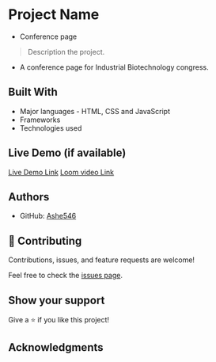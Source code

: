 # Project Name

- Conference page

> Description the project.

- A conference page for Industrial Biotechnology congress.

## Built With

- Major languages - HTML, CSS and JavaScript
- Frameworks
- Technologies used

## Live Demo (if available)

[Live Demo Link](https://ashe546.github.io/capstone-1/)
[Loom video Link](https://www.loom.com/share/581838d2cef14b28aa8ad75af62d1731)


## Authors

- GitHub: [Ashe546](https://github.com/Ashe546/capstone-1/settings/pages)


## 🤝 Contributing

Contributions, issues, and feature requests are welcome!

Feel free to check the [issues page](../../issues/).

## Show your support

Give a ⭐️ if you like this project!

## Acknowledgments

